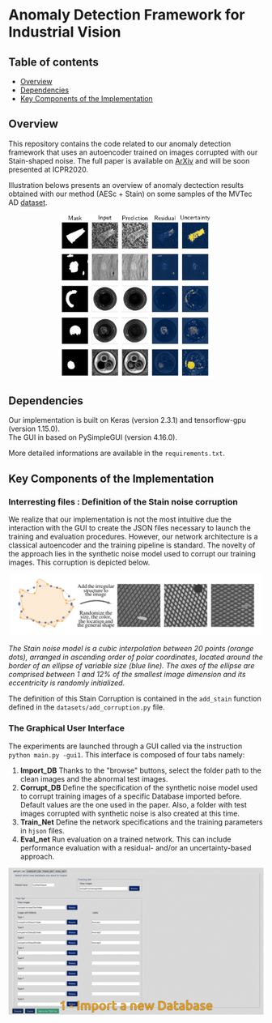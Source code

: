 # Anomaly Detection Framework for Industrial Vision

## Table of contents
* [Overview](#overview)
* [Dependencies](#dependencies)
* [Key Components of the Implementation](#key-components)

## Overview 

This repository contains the code related to our anomaly detection framework that uses an autoencoder trained on images corrupted with our Stain-shaped noise. The full paper is available on [ArXiv](https://arxiv.org/abs/2008.12977) and will be soon presented at ICPR2020. 

Illustration belows presents an overview of anomaly dectection results obtained with our method (AESc + Stain) on some samples of the MVTec AD [dataset](https://www.mvtec.com/company/research/datasets/mvtec-ad/). 

<p align="center">
  <img width="300" src="https://github.com/anncollin/AnomalyDetection-Keras/blob/master/ReadmeImgs/resultOverview.png"> <br>
</p> 

## Dependencies

Our implementation is built on Keras (version 2.3.1) and tensorflow-gpu (version 1.15.0). <br>
The GUI in based on PySimpleGUI (version 4.16.0). 

More detailed informations are available in the `requirements.txt`.

## Key Components of the Implementation 

### Interresting files : Definition of the Stain noise corruption

We realize that our implementation is not the most intuitive due the interaction with the GUI to create the JSON files necessary to launch the training and evaluation procedures. However, our network architecture is a classical autoencoder and the training pipeline is standard. The novelty of the approach lies in the synthetic noise model used to corrupt our training images. This corruption is depicted below. 

<p align="center">
  <img width="500" src="https://github.com/anncollin/AnomalyDetection-Keras/blob/master/ReadmeImgs/StainNoiseModel.png"> <br>
</p> 

*The Stain noise model is a cubic interpolation between 20 points (orange dots), arranged in ascending order of polar coordinates, located around the border of an ellipse of variable size (blue line). The axes of the ellipse are comprised between 1 and 12% of the smallest image dimension and its eccentricity is randomly initialized.*

The definition of this Stain Corruption is contained in the `add_stain` function defined in the `datasets/add_corruption.py` file.

### The Graphical User Interface 

The experiments are launched through a GUI called via the instruction `python main.py -gui1`. This interface is composed of four tabs namely:
1. **Import_DB** Thanks to the "browse" buttons, select the folder path to the clean images and the abnormal test images. 
2. **Corrupt_DB** Define the specification of the synthetic noise model used to corrupt training images of a specific Database imported before. Default values are the one used in the paper. Also, a folder with test images corrupted with synthetic noise is also created at this time. 
3. **Train_Net** Define the network specifications and the training parameters in `hjson` files. 
4. **Eval_net** Run evaluation on a trained network. This can include performance evaluation with a residual- and/or an uncertainty-based approach.

<p align="center">
  <img width="700" src="https://github.com/anncollin/AnomalyDetection-Keras/blob/master/ReadmeImgs/GUI.gif"> <br>
</p> 
